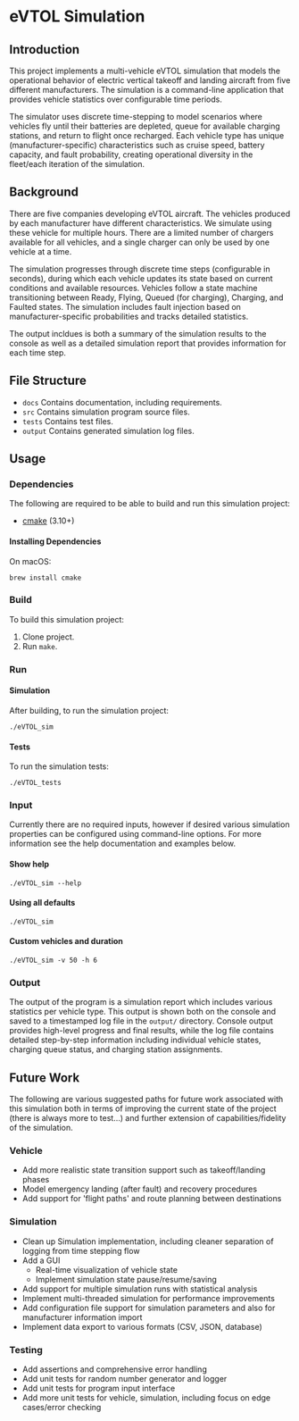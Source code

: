 # eVTOL Simulation

## Introduction

This project implements a multi-vehicle eVTOL simulation that models the operational behavior of electric vertical takeoff and landing aircraft from five different manufacturers. The simulation is a command-line application that provides vehicle statistics over configurable time periods.

The simulator uses discrete time-stepping to model scenarios where vehicles fly until their batteries are depleted, queue for available charging stations, and return to flight once recharged. Each vehicle type has unique (manufacturer-specific) characteristics such as cruise speed, battery capacity, and fault probability, creating operational diversity in the fleet/each iteration of the simulation.

## Background

There are five companies developing eVTOL aircraft. The vehicles produced by each manufacturer have different characteristics. We simulate using these vehicle for multiple hours. There are a limited number of chargers available for all vehicles, and a single charger can only be used by one vehicle at a time.

The simulation progresses through discrete time steps (configurable in seconds), during which each vehicle updates its state based on current conditions and available resources. Vehicles follow a state machine transitioning between Ready, Flying, Queued (for charging), Charging, and Faulted states. The simulation includes fault injection based on manufacturer-specific probabilities and tracks detailed statistics.

The output incldues is both a summary of the simulation results to the console as well as a detailed simulation report that provides information for each time step.

## File Structure

* `docs` Contains documentation, including requirements.
* `src` Contains simulation program source files.
* `tests` Contains test files.
* `output` Contains generated simulation log files.

## Usage

### Dependencies
The following are required to be able to build and run this simulation project:
* [cmake](https://cmake.org/download/) (3.10+)

#### Installing Dependencies
On macOS:
```
brew install cmake
```

### Build
To build this simulation project:

1) Clone project.
2) Run `make`.

### Run

#### Simulation
After building, to run the simulation project:
```
./eVTOL_sim
```

#### Tests
To run the simulation tests:
```
./eVTOL_tests
```

### Input
Currently there are no required inputs, however if desired various simulation properties can be configured using command-line options. For more information see the help documentation and examples below.

#### Show help
```
./eVTOL_sim --help
```

#### Using all defaults
```
./eVTOL_sim
```

#### Custom vehicles and duration
```
./eVTOL_sim -v 50 -h 6
```

### Output
The output of the program is a simulation report which includes various statistics per vehicle type. This output is shown both on the console and saved to a timestamped log file in the `output/` directory. Console output provides high-level progress and final results, while the log file contains detailed step-by-step information including individual vehicle states, charging queue status, and charging station assignments.

## Future Work

The following are various suggested paths for future work associated with this simulation both in terms of improving the current state of the project (there is always more to test...) and further extension of capabilities/fidelity of the simulation.

### Vehicle
* Add more realistic state transition support such as takeoff/landing phases
* Model emergency landing (after fault) and recovery procedures
* Add support for 'flight paths' and route planning between destinations

### Simulation
* Clean up Simulation implementation, including cleaner separation of logging from time stepping flow
* Add a GUI
    * Real-time visualization of vehicle state
    * Implement simulation state pause/resume/saving
* Add support for multiple simulation runs with statistical analysis
* Implement multi-threaded simulation for performance improvements
* Add configuration file support for simulation parameters and also for manufacturer information import
* Implement data export to various formats (CSV, JSON, database)

### Testing
* Add assertions and comprehensive error handling
* Add unit tests for random number generator and logger
* Add unit tests for program input interface
* Add more unit tests for vehicle, simulation, including focus on edge cases/error checking
